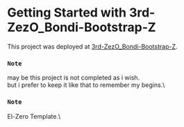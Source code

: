 # Getting Started with 3rd-ZezO_Bondi-Bootstrap-Z

This project was deployed at [3rd-ZezO_Bondi-Bootstrap-Z](https://asdmnf.github.io/3rd-ZezO_Bondi-Bootstrap-Z).

### `Note`

may be this project is not completed as i wish.\
but i prefer to keep it like that to remember my begins.\

### `Note`
El-Zero Template.\